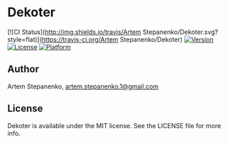 # Dekoter

[![CI Status](http://img.shields.io/travis/Artem Stepanenko/Dekoter.svg?style=flat)](https://travis-ci.org/Artem Stepanenko/Dekoter)
[![Version](https://img.shields.io/cocoapods/v/Dekoter.svg?style=flat)](http://cocoapods.org/pods/Dekoter)
[![License](https://img.shields.io/cocoapods/l/Dekoter.svg?style=flat)](http://cocoapods.org/pods/Dekoter)
[![Platform](https://img.shields.io/cocoapods/p/Dekoter.svg?style=flat)](http://cocoapods.org/pods/Dekoter)

## Author

Artem Stepanenko, artem.stepanenko.1@gmail.com

## License

Dekoter is available under the MIT license. See the LICENSE file for more info.
